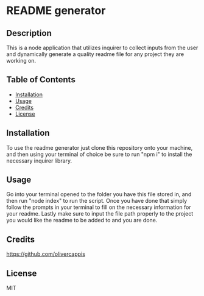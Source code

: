 # README generator

## Description

This is a node application that utilizes inquirer to collect inputs from the user and dynamically generate a quality readme file for any project they are working on.

## Table of Contents

- [Installation](#installation)
- [Usage](#usage)
- [Credits](#credits)
- [License](#license)

## Installation

To use the readme generator just clone this repository onto your machine, and then using your terminal of choice be sure to run "npm i" to install the necessary inquirer library.

## Usage

Go into your terminal opened to the folder you have this file stored in, and then run "node index" to run the script. Once you have done that simply follow the prompts in your terminal to fill on the necessary information for your readme. Lastly make sure to input the file path properly to the project you would like the readme to be added to and you are done.

## Credits

https://github.com/olivercappis

## License 

MIT